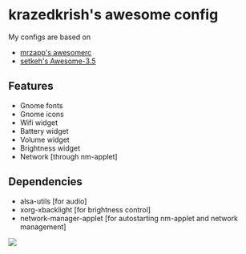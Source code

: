 krazedkrish's awesome config
===========

My configs are based on

* [mrzapp's awesomerc](https://github.com/mrzapp/awesomerc)
* [setkeh's Awesome-3.5](https://github.com/setkeh/Awesome-3.5)

## Features
* Gnome fonts
* Gnome icons
* Wifi widget
* Battery widget
* Volume widget
* Brightness widget
* Network [through nm-applet]

## Dependencies
* alsa-utils [for audio]
* xorg-xbacklight [for brightness control]
* network-manager-applet [for autostarting nm-applet and network management]

![](https://raw.githubusercontent.com/krazedkrish/awesome-arch/screenshot.png)
